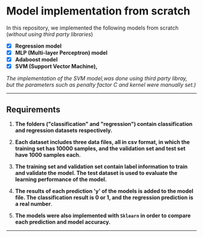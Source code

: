 # **Model implementation from scratch** 
In this repository, we implemented the following models from scratch (*without using third party libraries*)

- [x] **Regression model**
- [x] **MLP (Multi-layer Perceptron) model**
- [x] **Adaboost model**
- [x] **SVM (Support Vector Machine),**

*The implementation of the SVM model,was done using third party libray, but the parameters such as penalty factor C and kernel were manually set.)*

---
## **Requirements**
1. **The folders ("classification" and "regression") contain classification and regression datasets respectively.**
2. **Each dataset includes three data files, all in csv format, in which the training set has 10000 samples, and the validation set and test set have 1000 samples each.**
3. **The training set and validation set contain label information to train and validate the model. The test dataset is used to evaluate the learning performance of the model.**

4. **The results of each prediction 'y' of the models is added to the model file. The classification result is 0 or 1, and the regression prediction is a real number**.

5. **The models were also implemented with ``Sklearn`` in order to compare each prediction and model accuracy.** 
---








